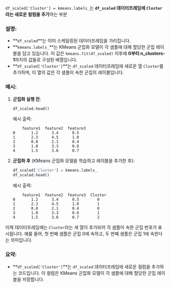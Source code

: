 `df_scaled['Cluster'] = kmeans.labels_`는 **`df_scaled` 데이터프레임에 `Cluster`라는 새로운 컬럼을 추가**하는 부분

### 설명:
- **`df_scaled`**는 이미 스케일링된 데이터프레임을 가리킵니다.
- **`kmeans.labels_`**는 KMeans 군집화 모델이 각 샘플에 대해 할당한 군집 레이블을 담고 있습니다. 이 값은 `kmeans.fit(df_scaled)` 이후에 **0부터 n_clusters-1**까지의 값들로 구성된 배열입니다.
- **`df_scaled['Cluster']`**는 `df_scaled` 데이터프레임에 새로운 열 `Cluster`를 추가하며, 이 열의 값은 각 샘플이 속한 군집의 레이블입니다.

### 예시:

1. **군집화 실행 전**:
   ```python
   df_scaled.head()
   ```
   예시 출력:
   ```
       feature1  feature2  feature3
   0       1.2      3.4      0.5
   1       2.3      4.5      1.0
   2       0.8      2.1      0.4
   3       1.0      3.3      0.6
   4       1.5      3.6      0.7
   ```

2. **군집화 후** (KMeans 군집화 모델을 학습하고 레이블을 추가한 후):
   ```python
   df_scaled['Cluster'] = kmeans.labels_
   df_scaled.head()
   ```
   예시 출력:
   ```
       feature1  feature2  feature3  Cluster
   0       1.2      3.4      0.5        0
   1       2.3      4.5      1.0        1
   2       0.8      2.1      0.4        0
   3       1.0      3.3      0.6        1
   4       1.5      3.6      0.7        2
   ```

이제 데이터프레임에는 `Cluster`라는 새 열이 추가되어 각 샘플이 속한 군집 번호가 표시됩니다. 예를 들어, 첫 번째 샘플은 군집 0에 속하고, 두 번째 샘플은 군집 1에 속한다는 의미입니다.

### 요약:
- **`df_scaled['Cluster']`**는 `df_scaled` 데이터프레임에 새로운 컬럼을 추가하는 코드입니다. 이 컬럼은 KMeans 군집화 모델이 각 샘플에 대해 할당한 군집 레이블을 저장합니다.
